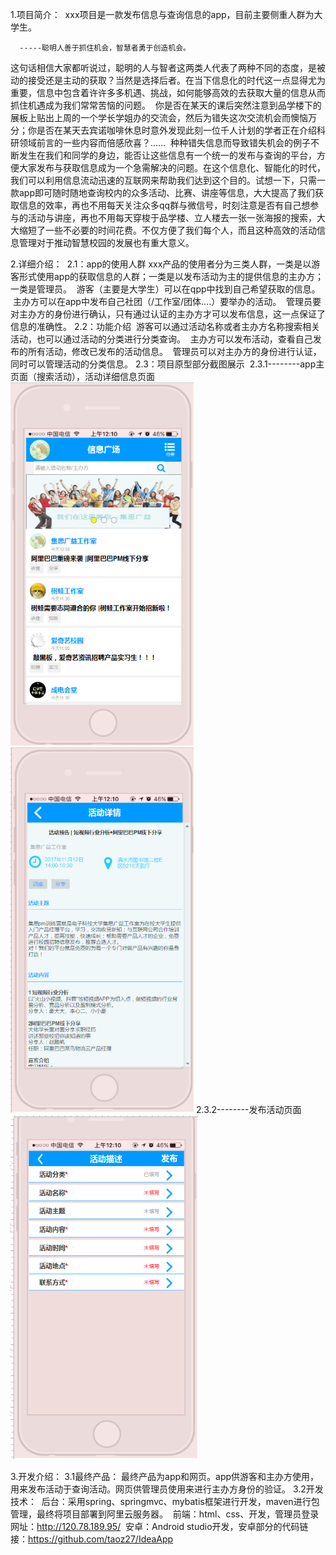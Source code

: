 1.项目简介：
  xxx项目是一款发布信息与查询信息的app，目前主要侧重人群为大学生。
      
      -----聪明人善于抓住机会，智慧者勇于创造机会。
  这句话相信大家都听说过，聪明的人与智者这两类人代表了两种不同的态度，是被动的接受还是主动的获取？当然是选择后者。在当下信息化的时代这一点显得尤为重要，信息中包含着许许多多机遇、挑战，如何能够高效的去获取大量的信息从而抓住机遇成为我们常常苦恼的问题。
  你是否在某天的课后突然注意到品学楼下的展板上贴出上周的一个学长学姐办的交流会，然后为错失这次交流机会而懊恼万分；你是否在某天去宾诺咖啡休息时意外发现此刻一位千人计划的学者正在介绍科研领域前言的一些内容而倍感欣喜？......
  种种错失信息而导致错失机会的例子不断发生在我们和同学的身边，能否让这些信息有一个统一的发布与查询的平台，方便大家发布与获取信息成为一个急需解决的问题。在这个信息化、智能化的时代，我们可以利用信息流动迅速的互联网来帮助我们达到这个目的。试想一下，只需一款app即可随时随地查询校内的众多活动、比赛、讲座等信息，大大提高了我们获取信息的效率，再也不用每天关注众多qq群与微信号，时刻注意是否有自己想参与的活动与讲座，再也不用每天穿梭于品学楼、立人楼去一张一张海报的搜索，大大缩短了一些不必要的时间花费。不仅方便了我们每个人，而且这种高效的活动信息管理对于推动智慧校园的发展也有重大意义。
  
2.详细介绍：
  2.1：app的使用人群
  xxx产品的使用者分为三类人群，一类是以游客形式使用app的获取信息的人群；一类是以发布活动为主的提供信息的主办方；一类是管理员。
  游客（主要是大学生）可以在qpp中找到自己希望获取的信息。
  主办方可以在app中发布自己社团（/工作室/团体....）要举办的活动。
  管理员要对主办方的身份进行确认，只有通过认证的主办方才可以发布信息，这一点保证了信息的准确性。
  2.2：功能介绍
  游客可以通过活动名称或者主办方名称搜索相关活动，也可以通过活动的分类进行分类查询。
  主办方可以发布活动，查看自己发布的所有活动，修改已发布的活动信息。
  管理员可以对主办方的身份进行认证，同时可以管理活动的分类信息。
  2.3：项目原型部分截图展示
  2.3.1--------app主页面（搜索活动），活动详细信息页面
  ![image](https://github.com/BirdFlying123/infocollect/raw/v1.0/image/1.png)
  ![image](https://github.com/BirdFlying123/infocollect/raw/v1.0/image/2.png)
  2.3.2--------发布活动页面
  ![image](https://github.com/BirdFlying123/infocollect/raw/v1.0/image/3.png)
  
3.开发介绍：
  3.1最终产品：
  最终产品为app和网页。app供游客和主办方使用，用来发布活动于查询活动。网页供管理员使用来进行主办方身份的验证。
  3.2开发技术：
  后台：采用spring、springmvc、mybatis框架进行开发，maven进行包管理，最终将项目部署到阿里云服务器。
  前端：html、css、开发，管理员登录网址：http://120.78.189.95/
  安卓：Android studio开发，安卓部分的代码链接：https://github.com/taoz27/IdeaApp

